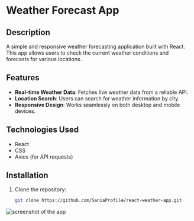 # Weather Forecast App

## Description
A simple and responsive weather forecasting application built with React. This app allows users to check the current weather conditions and forecasts for various locations.

## Features
- **Real-time Weather Data**: Fetches live weather data from a reliable API.
- **Location Search**: Users can search for weather information by city.
- **Responsive Design**: Works seamlessly on both desktop and mobile devices.

## Technologies Used
- React
- CSS
- Axios (for API requests)

## Installation
1. Clone the repository:
   ```bash
   git clone https://github.com/SaniaProfile/react-weather-app.git


![screenshot of the app](https://raw.githubusercontent.com/alexkowsik/react-weather-app/master/src/images/screenshot.png "New York")

